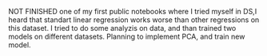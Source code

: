 NOT FINISHED
one of my first public notebooks where I tried myself in DS,I heard that standart linear regression works worse than other regressions on this dataset. I tried to do some analyzis on data, and than trained two models on different datasets.
Planning to implement PCA, and train new model.
